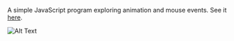 A simple JavaScript program exploring animation and mouse events. See it [here](https://codepen.io/MargNation/full/qRpNBP/). <p>

![Alt Text](https://margnation.github.io/LightWaves.gif)
